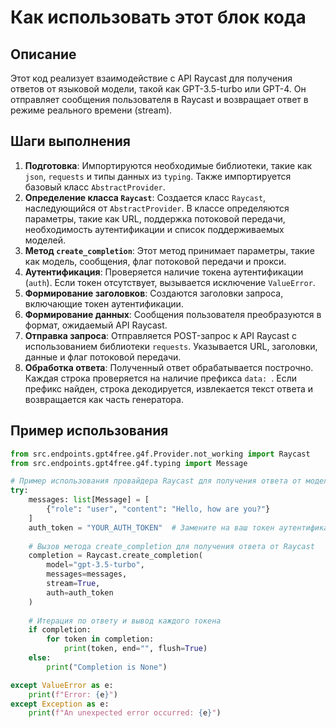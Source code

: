 Как использовать этот блок кода
=========================================================================================

Описание
-------------------------
Этот код реализует взаимодействие с API Raycast для получения ответов от языковой модели, такой как GPT-3.5-turbo или GPT-4. Он отправляет сообщения пользователя в Raycast и возвращает ответ в режиме реального времени (stream).

Шаги выполнения
-------------------------
1. **Подготовка**: Импортируются необходимые библиотеки, такие как `json`, `requests` и типы данных из `typing`. Также импортируется базовый класс `AbstractProvider`.
2. **Определение класса `Raycast`**: Создается класс `Raycast`, наследующийся от `AbstractProvider`. В классе определяются параметры, такие как URL, поддержка потоковой передачи, необходимость аутентификации и список поддерживаемых моделей.
3. **Метод `create_completion`**: Этот метод принимает параметры, такие как модель, сообщения, флаг потоковой передачи и прокси.
4. **Аутентификация**: Проверяется наличие токена аутентификации (`auth`). Если токен отсутствует, вызывается исключение `ValueError`.
5. **Формирование заголовков**: Создаются заголовки запроса, включающие токен аутентификации.
6. **Формирование данных**: Сообщения пользователя преобразуются в формат, ожидаемый API Raycast.
7. **Отправка запроса**: Отправляется POST-запрос к API Raycast с использованием библиотеки `requests`. Указывается URL, заголовки, данные и флаг потоковой передачи.
8. **Обработка ответа**: Полученный ответ обрабатывается построчно. Каждая строка проверяется на наличие префикса `data: `. Если префикс найден, строка декодируется, извлекается текст ответа и возвращается как часть генератора.

Пример использования
-------------------------

```python
from src.endpoints.gpt4free.g4f.Provider.not_working import Raycast
from src.endpoints.gpt4free.g4f.typing import Message

# Пример использования провайдера Raycast для получения ответа от модели GPT-3.5-turbo
try:
    messages: list[Message] = [
        {"role": "user", "content": "Hello, how are you?"}
    ]
    auth_token = "YOUR_AUTH_TOKEN"  # Замените на ваш токен аутентификации
    
    # Вызов метода create_completion для получения ответа от Raycast
    completion = Raycast.create_completion(
        model="gpt-3.5-turbo",
        messages=messages,
        stream=True,
        auth=auth_token
    )
    
    # Итерация по ответу и вывод каждого токена
    if completion:
        for token in completion:
            print(token, end="", flush=True)
    else:
        print("Completion is None")

except ValueError as e:
    print(f"Error: {e}")
except Exception as e:
    print(f"An unexpected error occurred: {e}")
